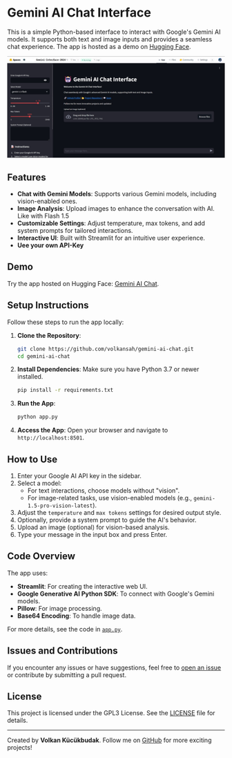 
# Gemini AI Chat Interface

This is a simple Python-based interface to interact with Google's Gemini AI models. It supports both text and image inputs and provides a seamless chat experience. The app is hosted as a demo on [Hugging Face](https://huggingface.co/).

![Gemini AI Caht Interface](gemini.jpg)

## Features

- **Chat with Gemini Models**: Supports various Gemini models, including vision-enabled ones.
- **Image Analysis**: Upload images to enhance the conversation with AI. Like with Flash 1.5
- **Customizable Settings**: Adjust temperature, max tokens, and add system prompts for tailored interactions.
- **Interactive UI**: Built with Streamlit for an intuitive user experience.
- **Uee your own API-Key**

## Demo

Try the app hosted on Hugging Face: [Gemini AI Chat](https://huggingface.co/spaces/Alibrown/Gemini-Interface-2024).


## Setup Instructions

Follow these steps to run the app locally:

1. **Clone the Repository**:
    ```bash
    git clone https://github.com/volkansah/gemini-ai-chat.git
    cd gemini-ai-chat
    ```

2. **Install Dependencies**:
    Make sure you have Python 3.7 or newer installed.
    ```bash
    pip install -r requirements.txt
    ```

3. **Run the App**:
    ```bash
    python app.py
    ```

4. **Access the App**:
    Open your browser and navigate to `http://localhost:8501`.

## How to Use

1. Enter your Google AI API key in the sidebar.
2. Select a model:
    - For text interactions, choose models without "vision".
    - For image-related tasks, use vision-enabled models (e.g., `gemini-1.5-pro-vision-latest`).
3. Adjust the `temperature` and `max tokens` settings for desired output style.
4. Optionally, provide a system prompt to guide the AI's behavior.
5. Upload an image (optional) for vision-based analysis.
6. Type your message in the input box and press Enter.

## Code Overview

The app uses:
- **Streamlit**: For creating the interactive web UI.
- **Google Generative AI Python SDK**: To connect with Google's Gemini models.
- **Pillow**: For image processing.
- **Base64 Encoding**: To handle image data.

For more details, see the code in [`app.py`](app.py).

## Issues and Contributions

If you encounter any issues or have suggestions, feel free to [open an issue](https://github.com/volkansah/gemini-ai-chat/issues) or contribute by submitting a pull request.

## License

This project is licensed under the GPL3 License. See the [LICENSE](LICENSE) file for details.

---

Created by **Volkan Kücükbudak**. Follow me on [GitHub](https://github.com/volkansah) for more exciting projects!

